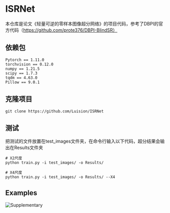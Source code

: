 # ISRNet
本仓库是论文《轻量可逆的零样本图像超分网络》的项目代码，参考了DBPI的官方代码（https://github.com/prote376/DBPI-BlindSR）

## 依赖包
```
Pytorch == 1.11.0
torchvision == 0.12.0
numpy == 1.21.5
scipy == 1.7.3
tqdm == 4.63.0
Pillow == 9.0.1
```

## 克隆项目
```
git clone https://github.com/Luision/ISRNet
```

## 测试
把测试的文件放置在test_images文件夹，在命令行输入以下代码，超分结果会输出在Results文件夹

```
# X2尺度
python train.py -i test_images/ -o Results/

# X4尺度
python train.py -i test_images/ -o Results/ --X4
```

## Examples
![Supplementary](https://user-images.githubusercontent.com/10805291/79537176-b0677a80-80bc-11ea-89cc-cad166e04eaa.jpg)

